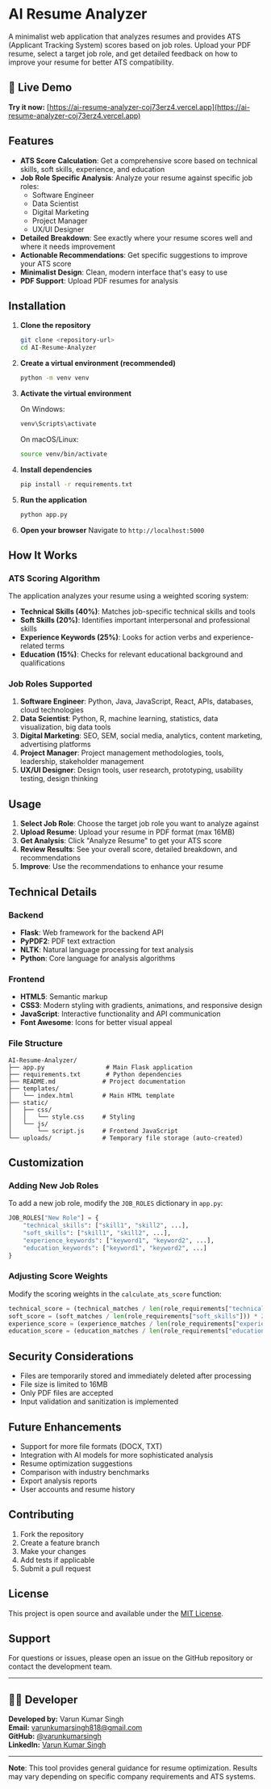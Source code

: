 # AI Resume Analyzer

A minimalist web application that analyzes resumes and provides ATS (Applicant Tracking System) scores based on job roles. Upload your PDF resume, select a target job role, and get detailed feedback on how to improve your resume for better ATS compatibility.

## 🚀 Live Demo

**Try it now:** [https://ai-resume-analyzer-coj73erz4.vercel.app](https://ai-resume-analyzer-coj73erz4.vercel.app)

## Features

- **ATS Score Calculation**: Get a comprehensive score based on technical skills, soft skills, experience, and education
- **Job Role Specific Analysis**: Analyze your resume against specific job roles:
  - Software Engineer
  - Data Scientist
  - Digital Marketing
  - Project Manager
  - UX/UI Designer
- **Detailed Breakdown**: See exactly where your resume scores well and where it needs improvement
- **Actionable Recommendations**: Get specific suggestions to improve your ATS score
- **Minimalist Design**: Clean, modern interface that's easy to use
- **PDF Support**: Upload PDF resumes for analysis

## Installation

1. **Clone the repository**
   ```bash
   git clone <repository-url>
   cd AI-Resume-Analyzer
   ```

2. **Create a virtual environment (recommended)**
   ```bash
   python -m venv venv
   ```

3. **Activate the virtual environment**
   
   On Windows:
   ```bash
   venv\Scripts\activate
   ```
   
   On macOS/Linux:
   ```bash
   source venv/bin/activate
   ```

4. **Install dependencies**
   ```bash
   pip install -r requirements.txt
   ```

5. **Run the application**
   ```bash
   python app.py
   ```

6. **Open your browser**
   Navigate to `http://localhost:5000`

## How It Works

### ATS Scoring Algorithm

The application analyzes your resume using a weighted scoring system:

- **Technical Skills (40%)**: Matches job-specific technical skills and tools
- **Soft Skills (20%)**: Identifies important interpersonal and professional skills
- **Experience Keywords (25%)**: Looks for action verbs and experience-related terms
- **Education (15%)**: Checks for relevant educational background and qualifications

### Job Roles Supported

1. **Software Engineer**: Python, Java, JavaScript, React, APIs, databases, cloud technologies
2. **Data Scientist**: Python, R, machine learning, statistics, data visualization, big data tools
3. **Digital Marketing**: SEO, SEM, social media, analytics, content marketing, advertising platforms
4. **Project Manager**: Project management methodologies, tools, leadership, stakeholder management
5. **UX/UI Designer**: Design tools, user research, prototyping, usability testing, design thinking

## Usage

1. **Select Job Role**: Choose the target job role you want to analyze against
2. **Upload Resume**: Upload your resume in PDF format (max 16MB)
3. **Get Analysis**: Click "Analyze Resume" to get your ATS score
4. **Review Results**: See your overall score, detailed breakdown, and recommendations
5. **Improve**: Use the recommendations to enhance your resume

## Technical Details

### Backend
- **Flask**: Web framework for the backend API
- **PyPDF2**: PDF text extraction
- **NLTK**: Natural language processing for text analysis
- **Python**: Core language for analysis algorithms

### Frontend
- **HTML5**: Semantic markup
- **CSS3**: Modern styling with gradients, animations, and responsive design
- **JavaScript**: Interactive functionality and API communication
- **Font Awesome**: Icons for better visual appeal

### File Structure
```
AI-Resume-Analyzer/
├── app.py                 # Main Flask application
├── requirements.txt       # Python dependencies
├── README.md             # Project documentation
├── templates/
│   └── index.html        # Main HTML template
├── static/
│   ├── css/
│   │   └── style.css     # Styling
│   └── js/
│       └── script.js     # Frontend JavaScript
└── uploads/              # Temporary file storage (auto-created)
```

## Customization

### Adding New Job Roles

To add a new job role, modify the `JOB_ROLES` dictionary in `app.py`:

```python
JOB_ROLES["New Role"] = {
    "technical_skills": ["skill1", "skill2", ...],
    "soft_skills": ["skill1", "skill2", ...],
    "experience_keywords": ["keyword1", "keyword2", ...],
    "education_keywords": ["keyword1", "keyword2", ...]
}
```

### Adjusting Score Weights

Modify the scoring weights in the `calculate_ats_score` function:

```python
technical_score = (technical_matches / len(role_requirements["technical_skills"])) * 40  # 40% weight
soft_score = (soft_matches / len(role_requirements["soft_skills"])) * 20              # 20% weight
experience_score = (experience_matches / len(role_requirements["experience_keywords"])) * 25  # 25% weight
education_score = (education_matches / len(role_requirements["education_keywords"])) * 15     # 15% weight
```

## Security Considerations

- Files are temporarily stored and immediately deleted after processing
- File size is limited to 16MB
- Only PDF files are accepted
- Input validation and sanitization is implemented

## Future Enhancements

- Support for more file formats (DOCX, TXT)
- Integration with AI models for more sophisticated analysis
- Resume optimization suggestions
- Comparison with industry benchmarks
- Export analysis reports
- User accounts and resume history

## Contributing

1. Fork the repository
2. Create a feature branch
3. Make your changes
4. Add tests if applicable
5. Submit a pull request

## License

This project is open source and available under the [MIT License](LICENSE).

## Support

For questions or issues, please open an issue on the GitHub repository or contact the development team.

---

## 👨‍💻 Developer

**Developed by:** Varun Kumar Singh  
**Email:** varunkumarsingh818@gmail.com  
**GitHub:** [@varunkumarsingh](https://github.com/varunkumarsingh)  
**LinkedIn:** [Varun Kumar Singh](https://linkedin.com/in/varunkumarsingh)

---

**Note**: This tool provides general guidance for resume optimization. Results may vary depending on specific company requirements and ATS systems.
